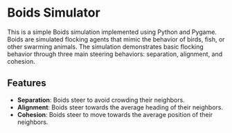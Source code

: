 # Boids Simulator

This is a simple Boids simulation implemented using Python and Pygame. Boids are simulated flocking agents that mimic the behavior of birds, fish, or other swarming animals. The simulation demonstrates basic flocking behavior through three main steering behaviors: separation, alignment, and cohesion.

## Features

- **Separation**: Boids steer to avoid crowding their neighbors.
- **Alignment**: Boids steer towards the average heading of their neighbors.
- **Cohesion**: Boids steer to move towards the average position of their neighbors.
